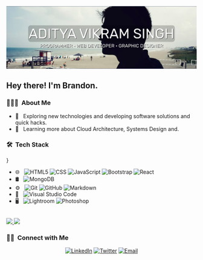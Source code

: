 <img src="https://raw.githubusercontent.com/AVS1508/AVS1508/master/assets/Aditya%20Vikram%20Singh%20Banner.png">

<h2> Hey there! I'm Brandon.</h2>

<h3> 👨🏻‍💻 &nbsp;About Me </h3>

- 🤔 &nbsp; Exploring new technologies and developing software solutions and quick hacks.
- 🌱 &nbsp; Learning more about Cloud Architecture, Systems Design and.

<h3> 🛠 &nbsp;Tech Stack</h3>

}
- 🌐 &nbsp;
  ![HTML5](https://img.shields.io/badge/-HTML5-333333?style=flat&logo=HTML5)
  ![CSS](https://img.shields.io/badge/-CSS-333333?style=flat&logo=CSS3&logoColor=1572B6)
  ![JavaScript](https://img.shields.io/badge/-JavaScript-333333?style=flat&logo=javascript)
  ![Bootstrap](https://img.shields.io/badge/-Bootstrap-333333?style=flat&logo=bootstrap&logoColor=563D7C)
  ![React](https://img.shields.io/badge/-React-333333?style=flat&logo=react)
- 🛢 &nbsp;
  ![MongoDB](https://img.shields.io/badge/-MongoDB-333333?style=flat&logo=mongodb)
- ⚙️ &nbsp;
  ![Git](https://img.shields.io/badge/-Git-333333?style=flat&logo=git)
  ![GitHub](https://img.shields.io/badge/-GitHub-333333?style=flat&logo=github)
  ![Markdown](https://img.shields.io/badge/-Markdown-333333?style=flat&logo=markdown)
- 🔧 &nbsp;
  ![Visual Studio Code](https://img.shields.io/badge/-Visual%20Studio%20Code-333333?style=flat&logo=visual-studio-code&logoColor=007ACC)
- 🖥 &nbsp;
  ![Lightroom](https://img.shields.io/badge/-Lightroom-333333?style=flat&logo=adobe-lightroom)
  ![Photoshop](https://img.shields.io/badge/-Photoshop-333333?style=flat&logo=adobe-photoshop)


<br/>

<a href="https://github.com/brandonsr">
  <img height="180em" src="https://github-readme-stats.vercel.app/api?username=brandonsr&theme=buefy&show_icons=true" />
  <img height="180em" src="https://github-readme-stats.vercel.app/api/top-langs/?username=brandonsr&theme=buefy&layout=compact" />
</a>

<br/>

<h3> 🤝🏻 &nbsp;Connect with Me </h3>

<p align="center">
<a href="https://www.linkedin.com/in/brandon-roldan-040b61203/"><img alt="LinkedIn" src="https://img.shields.io/badge/LinkedIn-Brandon Roldan-blue?style=flat-square&logo=linkedin"></a>
<a href="https://twitter.com/brandonsr_3"><img alt="Twitter" src="https://img.shields.io/badge/Twitter-brandonsr_3-blue?style=flat-square&logo=twitter"></a>
<a href="mailto:brandonroldanmorales@gmail.com"><img alt="Email" src="https://img.shields.io/badge/Email-brandonroldanmorales@gmail.com-blue?style=flat-square&logo=gmail"></a>
</p>



